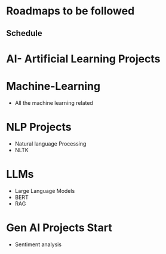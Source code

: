 # Roadmaps to be followed
## Schedule
# AI- Artificial Learning Projects
# Machine-Learning
- All the machine learning related 

# NLP Projects
- Natural language Processing
- NLTK
  
# LLMs
- Large Language Models
- BERT
- RAG
# Gen AI Projects Start
- Sentiment analysis
  
